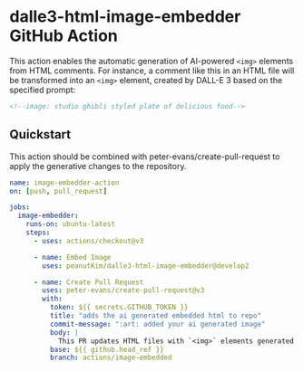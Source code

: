 # dalle3-html-image-embedder GitHub Action

This action enables the automatic generation of AI-powered `<img>` elements from HTML comments. For instance, a comment like this in an HTML file will be transformed into an `<img>` element, created by DALL-E 3 based on the specified prompt:

```html
<!--image: studio ghibli styled plate of delicious food-->
```

## Quickstart

This action should be combined with peter-evans/create-pull-request to apply the generative changes to the repository.

```yaml
name: image-embedder-action
on: [push, pull_request]

jobs:
  image-embedder:
    runs-on: ubuntu-latest
    steps:
      - uses: actions/checkout@v3

      - name: Embed Image
        uses: peanutKim/dalle3-html-image-embedder@develop2

      - name: Create Pull Request
        uses: peter-evans/create-pull-request@v3
        with:
          token: ${{ secrets.GITHUB_TOKEN }}
          title: "adds the ai generated embedded html to repo"
          commit-message: ":art: added your ai generated image"
          body: |
            This PR updates HTML files with `<img>` elements generated by DALL-E 3 from prompts in comments. Please review and merge if satisfactory.
          base: ${{ github.head_ref }}
          branch: actions/image-embedded
```
